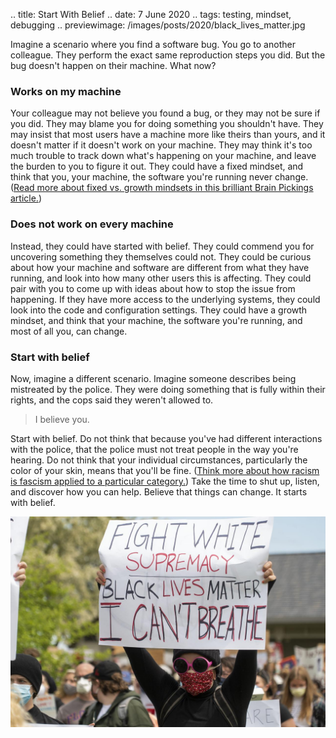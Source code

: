 .. title: Start With Belief
.. date: 7 June 2020
.. tags: testing, mindset, debugging
.. previewimage: /images/posts/2020/black_lives_matter.jpg


Imagine a scenario where you find a software bug. You go to another colleague. They perform the exact same reproduction steps you did. But the bug doesn't happen on their machine. What now? 

### Works on my machine

Your colleague may not believe you found a bug, or they may not be sure if you did. They may blame you for doing something you shouldn't have. They may insist that most users have a machine more like theirs than yours, and it doesn't matter if it doesn't work on your machine. They may think it's too much trouble to track down what's happening on your machine, and leave the burden to you to figure it out. They could have a fixed mindset, and think that you, your machine, the software you're running never change. ([Read more about fixed vs. growth mindsets in this brilliant Brain Pickings article.](https://www.brainpickings.org/2014/01/29/carol-dweck-mindset/))


### Does not work on every machine

Instead, they could have started with belief. They could commend you for uncovering something they themselves could not. They could be curious about how your machine and software are different from what they have running, and look into how many other users this is affecting. They could pair with you to come up with ideas about how to stop the issue from happening. If they have more access to the underlying systems, they could look into the code and configuration settings. They could have a growth mindset, and think that your machine, the software you're running, and most of all you, can change. 

### Start with belief

Now, imagine a different scenario. Imagine someone describes being mistreated by the police. They were doing something that is fully within their rights, and the cops said they weren't allowed to. 

<blockquote>I believe you.</blockquote>

Start with belief. Do not think that because you've had different interactions with the police, that the police must not treat people in the way you're hearing. Do not think that your individual circumstances, particularly the color of your skin, means that you'll be fine. ([Think more about how racism is fascism applied to a particular category.](https://www.youtube.com/watch?v=7k0971Hy5eo)) Take the time to shut up, listen, and discover how you can help. Believe that things can change. It starts with belief.

![](/images/posts/2020/black_lives_matter.jpg "Joe Brusky/flickr")
